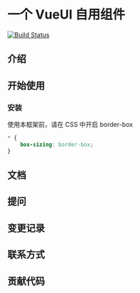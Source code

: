 # 一个 VueUI 自用组件

[![Build Status](https://travis-ci.org/BrendanZhang/BrendanUICombination.svg?branch=master)](https://travis-ci.org/BrendanZhang/BrendanUICombination)

## 介绍

## 开始使用

### 安装

使用本框架前，请在 CSS 中开启 border-box

```css
* {
	box-sizing: border-box;
}
```

## 文档

## 提问

## 变更记录

## 联系方式

## 贡献代码
